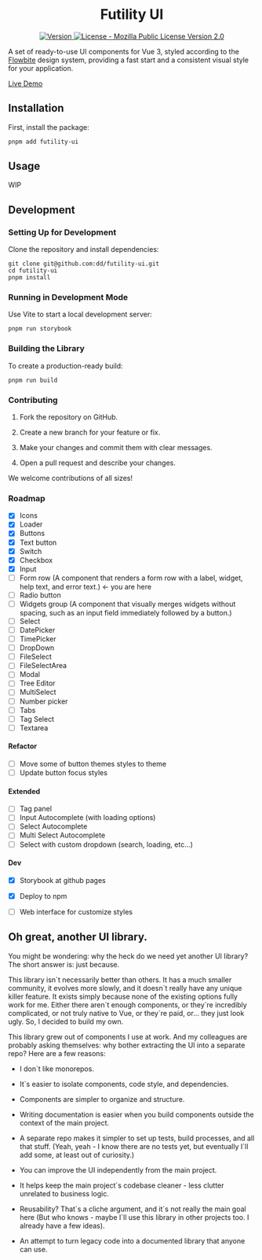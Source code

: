 <h1 align="center" >Futility UI</h1>

<p align="center">
	<a href="https://www.npmjs.com/package/futility-ui" target="_blank" title="Version">
		<img src="https://img.shields.io/npm/v/futility-ui.svg" alt="Version">
	</a>
	<a href="https://raw.githubusercontent.com/dd/futility-ui/master/LICENSE" target="_blank" title="License - Mozilla Public License Version 2.0" >
		<img src="https://img.shields.io/npm/l/futility-ui?cache-cracker" alt="License - Mozilla Public License Version 2.0" />
	</a>
</p>


A set of ready-to-use UI components for Vue 3, styled according to the [Flowbite](https://flowbite.com/) design system, providing a fast start and a consistent visual style for your application.

[Live Demo](https://dd.github.io/futility-ui/)


## Installation

First, install the package:

```sh
pnpm add futility-ui
```


## Usage

WIP


## Development

### Setting Up for Development

Clone the repository and install dependencies:

```console
git clone git@github.com:dd/futility-ui.git
cd futility-ui
pnpm install
```


### Running in Development Mode

Use Vite to start a local development server:

```console
pnpm run storybook
```


### Building the Library

To create a production-ready build:

```console
pnpm run build
```


### Contributing

1. Fork the repository on GitHub.

2. Create a new branch for your feature or fix.

3. Make your changes and commit them with clear messages.

4. Open a pull request and describe your changes.

We welcome contributions of all sizes!


### Roadmap

* [x] Icons
* [x] Loader
* [x] Buttons
* [x] Text button
* [x] Switch
* [x] Checkbox
* [x] Input
* [ ] Form row (A component that renders a form row with a label, widget, help text, and error text.) <- you are here
* [ ] Radio button
* [ ] Widgets group (A component that visually merges widgets without spacing, such as an input field immediately followed by a button.)
* [ ] Select
* [ ] DatePicker
* [ ] TimePicker
* [ ] DropDown
* [ ] FileSelect
* [ ] FileSelectArea
* [ ] Modal
* [ ] Tree Editor
* [ ] MultiSelect
* [ ] Number picker
* [ ] Tabs
* [ ] Tag Select
* [ ] Textarea

#### Refactor

* [ ] Move some of button themes styles to theme
* [ ] Update button focus styles

#### Extended

* [ ] Tag panel
* [ ] Input Autocomplete (with loading options)
* [ ] Select Autocomplete
* [ ] Multi Select Autocomplete
* [ ] Select with custom dropdown (search, loading, etc...)

#### Dev

* [x] Storybook at github pages
* [x] Deploy to npm
* [ ] Web interface for customize styles


## Oh great, another UI library.

You might be wondering: why the heck do we need yet another UI library? The short answer is: just because.

This library isn\`t necessarily better than others. It has a much smaller community, it evolves more slowly, and it doesn\`t really have any unique killer feature. It exists simply because none of the existing options fully work for me. Either there aren\`t enough components, or they\`re incredibly complicated, or not truly native to Vue, or they\`re paid, or… they just look ugly. So, I decided to build my own.

This library grew out of components I use at work. And my colleagues are probably asking themselves: why bother extracting the UI into a separate repo? Here are a few reasons:

* I don\`t like monorepos.

* It\`s easier to isolate components, code style, and dependencies.

* Components are simpler to organize and structure.

* Writing documentation is easier when you build components outside the context of the main project.

* A separate repo makes it simpler to set up tests, build processes, and all that stuff. (Yeah, yeah - I know there are no tests yet, but eventually I\`ll add some, at least out of curiosity.)

* You can improve the UI independently from the main project.

* It helps keep the main project\`s codebase cleaner - less clutter unrelated to business logic.

* Reusability? That\`s a cliche argument, and it\`s not really the main goal here (But who knows - maybe I\`ll use this library in other projects too. I already have a few ideas).

* An attempt to turn legacy code into a documented library that anyone can use.
